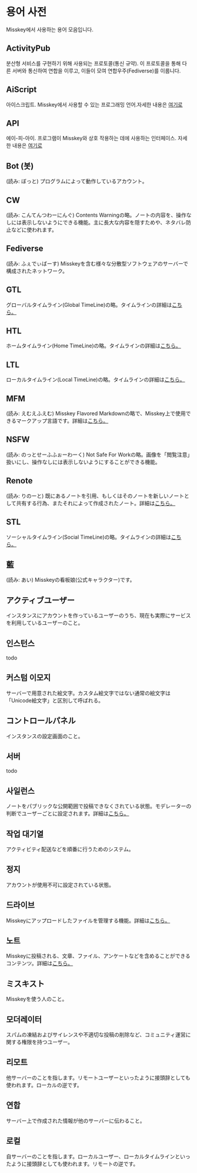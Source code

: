 # 용어 사전
Misskey에서 사용하는 용어 모음입니다.

## ActivityPub
분산형 서비스를 구현하기 위해 사용되는 프로토콜(통신 규약). 이 프로토콜을 통해 다른 서버와 통신하여 연합을 이루고, 이들이 모여 연합우주(Fediverse)를 이룹니다.

## AiScript
아이스크립트. Misskey에서 사용할 수 있는 프로그래밍 언어.자세한 내용은 [여기로](../advanced/aiscript)

## API
에이-피-아이. 프로그램이 Misskey와 상호 작용하는 데에 사용하는 인터페이스. 자세한 내용은 [여기로](../advanced/api)

## Bot (봇)
(読み: ぼっと) プログラムによって動作しているアカウント。

## CW
(読み: こんてんつわーにんぐ) Contents Warningの略。ノートの内容を、操作なしには表示しないようにできる機能。主に長大な内容を隠すためや、ネタバレ防止などに使われます。

## Fediverse
(読み: ふぇでぃばーす) Misskeyを含む様々な分散型ソフトウェアのサーバーで構成されたネットワーク。

## GTL
グローバルタイムライン(Global TimeLine)の略。タイムラインの詳細は[こちら。](../features/timeline)

## HTL
ホームタイムライン(Home TimeLine)の略。タイムラインの詳細は[こちら。](../features/timeline)

## LTL
ローカルタイムライン(Local TimeLine)の略。タイムラインの詳細は[こちら。](../features/timeline)

## MFM
(読み: えむえふえむ) Misskey Flavored Markdownの略で、Misskey上で使用できるマークアップ言語です。詳細は[こちら。](../features/mfm)

## NSFW
(読み: のっとせーふふぉーわーく) Not Safe For Workの略。画像を「閲覧注意」扱いにし、操作なしには表示しないようにすることができる機能。

## Renote
(読み: りのーと) 既にあるノートを引用、もしくはそのノートを新しいノートとして共有する行為、またそれによって作成されたノート。詳細は[こちら。](../features/note)

## STL
ソーシャルタイムライン(Social TimeLine)の略。タイムラインの詳細は[こちら。](../features/timeline)

## 藍
(読み: あい) Misskeyの看板娘(公式キャラクター)です。

## アクティブユーザー
インスタンスにアカウントを作っているユーザーのうち、現在も実際にサービスを利用しているユーザーのこと。

## 인스턴스
todo

## 커스텀 이모지
サーバーで用意された絵文字。カスタム絵文字ではない通常の絵文字は「Unicode絵文字」と区別して呼ばれる。

## コントロールパネル
インスタンスの設定画面のこと。

## 서버
todo

## 사일런스
ノートをパブリックな公開範囲で投稿できなくされている状態。モデレーターの判断でユーザーごとに設定されます。詳細は[こちら。](../features/silence)

## 작업 대기열
アクティビティ配送などを順番に行うためのシステム。

## 정지
アカウントが使用不可に設定されている状態。

## 드라이브
Misskeyにアップロードしたファイルを管理する機能。詳細は[こちら。](../features/drive)

## 노트
Misskeyに投稿される、文章、ファイル、アンケートなどを含めることができるコンテンツ。詳細は[こちら。](../features/note)

## ミスキスト
Misskeyを使う人のこと。

## 모더레이터
スパムの凍結およびサイレンスや不適切な投稿の削除など、コミュニティ運営に関する権限を持つユーザー。

## 리모트
他サーバーのことを指します。リモートユーザーといったように接頭辞としても使われます。ローカルの逆です。

## 연합
サーバー上で作成された情報が他のサーバーに伝わること。

## 로컬
自サーバーのことを指します。ローカルユーザー、ローカルタイムラインといったように接頭辞としても使われます。リモートの逆です。
